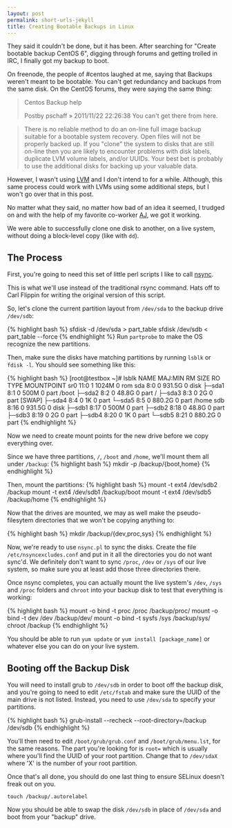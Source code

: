 ```yaml
---
layout: post
permalink: short-urls-jekyll
title: Creating Bootable Backups in Linux
---
```


They said it couldn't be done, but it has been. After searching for "Create bootable backup CentOS 6", digging through forums and getting trolled in IRC, I finally got my backup to boot.

On freenode, the people of #centos laughed at me, saying that Backups weren't meant to be bootable. You can't get redundancy and backups from the same disk. On the CentOS forums, they were saying the same thing:
>Centos Backup help
>
>Postby pschaff » 2011/11/22 22:26:38
>You can't get there from here.

>There is no reliable method to do an on-line full image backup suitable for a bootable system recovery. Open files will not be properly backed up. If you "clone" the system to disks that are still on-line then you are likely to encounter problems with disk labels, duplicate LVM volume labels, and/or UUIDs. Your best bet is probably to use the additional disks for backing up your valuable data.

However, I wasn't using [LVM](http://en.wikipedia.org/wiki/Logical_Volume_Manager_(Linux)) and I don't intend to for a while. Although, this same process could work with LVMs using some additional steps, but I won't go over that in this post.

No matter what they said, no matter how bad of an idea it seemed, I trudged on and with the help of my favorite co-worker [AJ](https://twitter.com/ationgilliam), we got it working.

We were able to successfully clone one disk to another, on a live system, without doing a block-level copy (like with `dd`).

## The Process

First, you're going to need this set of little perl scripts I like to call [nsync](https://github.com/internaught/nsync).

This is what we'll use instead of the traditional rsync command. Hats off to Carl Flippin for writing the original version of this script.

So, let's clone the current partition layout from `/dev/sda` to the backup drive `/dev/sdb`:

{% highlight bash %}
sfdisk -d /dev/sda > part_table
sfdisk /dev/sdb < part_table --force
{% endhighlight %}
Run `partprobe` to make the OS recognize the new partitions.

Then, make sure the disks have matching partitions by running `lsblk` or `fdisk -l`. You should see something like this:

{% highlight bash %}
[root@testbox ~]# lsblk
NAME   MAJ:MIN RM   SIZE RO TYPE MOUNTPOINT
sr0     11:0    1  1024M  0 rom
sda      8:0    0 931.5G  0 disk
├─sda1   8:1    0   500M  0 part /boot
├─sda2   8:2    0  48.8G  0 part /
├─sda3   8:3    0     2G  0 part [SWAP]
├─sda4   8:4    0     1K  0 part
└─sda5   8:5    0 880.2G  0 part /home
sdb      8:16   0 931.5G  0 disk
├─sdb1   8:17   0   500M  0 part
├─sdb2   8:18   0  48.8G  0 part
├─sdb3   8:19   0     2G  0 part
├─sdb4   8:20   0     1K  0 part
└─sdb5   8:21   0 880.2G  0 part
{% endhighlight %}

Now we need to create mount points for the new drive before we copy everything over.

Since we have three partitions, `/`, `/boot` and `/home`, we'll mount them all under `/backup`:
{% highlight bash %}
mkdir -p /backup/{boot,home}
{% endhighlight %}

Then, mount the partitions:
{% highlight bash %}
mount -t ext4 /dev/sdb2 /backup
mount -t ext4 /dev/sdb1 /backup/boot
mount -t ext4 /dev/sdb5 /backup/home
{% endhighlight %}

Now that the drives are mounted, we may as well make the pseudo-filesytem directories that we won't be copying anything to:

{% highlight bash %}
mkdir /backup/{dev,proc,sys}
{% endhighlight %}

Now, we're ready to use `nsync.pl` to sync the disks. Create the file `/etc/nsyncexcludes.conf` and put in it all the directories you do not want sync'd. We definitely don't want to sync `/proc`, `/dev` or `/sys` of our live system, so make sure you at least add those three directories there.

Once nsync completes, you can actually mount the live system's `/dev`, `/sys` and `/proc` folders and `chroot` into your backup disk to test that everything is working:

{% highlight bash %}
mount -o bind -t proc /proc /backup/proc/
mount -o bind -t dev /dev /backup/dev/
mount -o bind -t sysfs /sys /backup/sys/
chroot /backup
{% endhighlight %}

You should be able to run `yum update` or `yum install [package_name]` or whatever else you can do on your live system.

## Booting off the Backup Disk

You will need to install grub to `/dev/sdb` in order to boot off the backup disk, and you're going to need to edit `/etc/fstab` and make sure the UUID of the main drive is not listed. Instead, you need to use `/dev/sda` to specify your partitions.

{% highlight bash %}
grub-install --recheck --root-directory=/backup /dev/sdb
{% endhighlight %}

You'll then need to edit `/boot/grub/grub.conf` and `/boot/grub/menu.lst`, for the same reasons. The part you're looking for is `root=` which is usually where you'll find the UUID of your root partition. Change that to `/dev/sdaX` where 'X' is the number of your root partition.

Once that's all done, you should do one last thing to ensure SELinux doesn't freak out on you.

`touch /backup/.autorelabel`

Now you should be able to swap the disk `/dev/sdb` in place of `/dev/sda` and boot from your "backup" drive.
